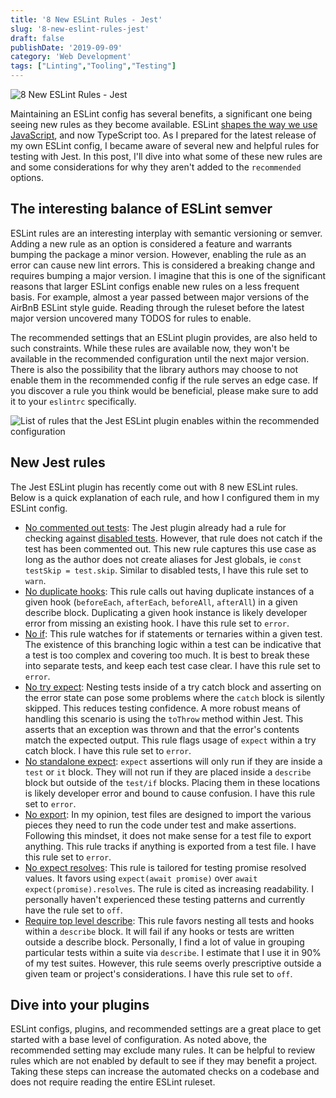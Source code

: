```yaml
---
title: '8 New ESLint Rules - Jest'
slug: '8-new-eslint-rules-jest'
draft: false
publishDate: '2019-09-09'
category: 'Web Development'
tags: ["Linting","Tooling","Testing"]
---
```

![8 New ESLint Rules - Jest](images/markus-spiske-stacked-stones.jpg#center)

Maintaining an ESLint config has several benefits, a significant one being seeing new rules as they become available. ESLint [shapes the way we use JavaScript](/blog/2019/05/23/shaping-javascript-usage-with-eslint), and now TypeScript too. As I prepared for the latest release of my own ESLint config, I became aware of several new and helpful rules for testing with Jest. In this post, I'll dive into what some of these new rules are and some considerations for why they aren't added to the `recommended` options.

## The interesting balance of ESLint semver

ESLint rules are an interesting interplay with semantic versioning or semver. Adding a new rule as an option is considered a feature and warrants bumping the package a minor version. However, enabling the rule as an error can cause new lint errors. This is considered a breaking change and requires bumping a major version. I imagine that this is one of the significant reasons that larger ESLint configs enable new rules on a less frequent basis. For example, almost a year passed between major versions of the AirBnB ESLint style guide. Reading through the ruleset before the latest major version uncovered many TODOS for rules to enable.

The recommended settings that an ESLint plugin provides, are also held to such constraints. While these rules are available now, they won't be available in the recommended configuration until the next major version. There is also the possibility that the library authors may choose to not enable them in the recommended config if the rule serves an edge case. If you discover a rule you think would be beneficial, please make sure to add it to your `eslintrc` specifically.

![List of rules that the Jest ESLint plugin enables within the recommended configuration](//images.ctfassets.net/024qyvhyq0tv/biJ8vnA9C00ewpjAsBnk6/a2aafcbc4250b57066499bad31cb58a2/eslint-plugin-jest-recommended.jpg)

## New Jest rules

The Jest ESLint plugin has recently come out with 8 new ESLint rules. Below is a quick explanation of each rule, and how I configured them in my ESLint config.

- [No commented out tests](https://github.com/jest-community/eslint-plugin-jest/blob/master/docs/rules/no-commented-out-tests.md): The Jest plugin already had a rule for checking against [disabled tests](https://github.com/jest-community/eslint-plugin-jest/blob/master/docs/rules/no-disabled-tests.md). However, that rule does not catch if the test has been commented out. This new rule captures this use case as long as the author does not create aliases for Jest globals, ie `const testSkip = test.skip`. Similar to disabled tests, I have this rule set to `warn`.
- [No duplicate hooks](https://github.com/jest-community/eslint-plugin-jest/blob/master/docs/rules/no-duplicate-hooks.md): This rule calls out having duplicate instances of a given hook (`beforeEach`, `afterEach`, `beforeAll`, `afterAll`) in a given describe block. Duplicating a given hook instance is likely developer error from missing an existing hook. I have this rule set to `error`.
- [No if](https://github.com/jest-community/eslint-plugin-jest/blob/master/docs/rules/no-if.md): This rule watches for if statements or ternaries within a given test. The existence of this branching logic within a test can be indicative that a test is too complex and covering too much. It is best to break these into separate tests, and keep each test case clear. I have this rule set to `error`.
- [No try expect](https://github.com/jest-community/eslint-plugin-jest/blob/master/docs/rules/no-try-expect.md): Nesting tests inside of a try catch block and asserting on the error state can pose some problems where the `catch` block is silently skipped. This reduces testing confidence. A more robust means of handling this scenario is using the `toThrow` method within Jest. This asserts that an exception was thrown and that the error's contents match the expected output. This rule flags usage of `expect` within a try catch block. I have this rule set to `error`.
- [No standalone expect](https://github.com/jest-community/eslint-plugin-jest/blob/master/docs/rules/no-standalone-expect.md): `expect` assertions will only run if they are inside a `test` or `it` block. They will not run if they are placed inside a `describe` block but outside of the `test/if` blocks. Placing them in these locations is likely developer error and bound to cause confusion. I have this rule set to `error`.
- [No export](https://github.com/jest-community/eslint-plugin-jest/blob/master/docs/rules/no-export.md): In my opinion, test files are designed to import the various pieces they need to run the code under test and make assertions. Following this mindset, it does not make sense for a test file to export anything. This rule tracks if anything is exported from a test file. I have this rule set to `error`.
- [No expect resolves](https://github.com/jest-community/eslint-plugin-jest/blob/master/docs/rules/no-expect-resolves.md): This rule is tailored for testing promise resolved values. It favors using `expect(await promise)` over `await expect(promise).resolves`. The rule is cited as increasing readability. I personally haven't experienced these testing patterns and currently have the rule set to `off`.
- [Require top level describe](https://github.com/jest-community/eslint-plugin-jest/blob/master/docs/rules/require-top-level-describe.md): This rule favors nesting all tests and hooks within a `describe` block. It will fail if any hooks or tests are written outside a describe block. Personally, I find a lot of value in grouping particular tests within a suite via `describe`. I estimate that I use it in 90% of my test suites. However, this rule seems overly prescriptive outside a given team or project's considerations. I have this rule set to `off`.

## Dive into your plugins

ESLint configs, plugins, and recommended settings are a great place to get started with a base level of configuration. As noted above, the recommended setting may exclude many rules. It can be helpful to review rules which are not enabled by default to see if they may benefit a project. Taking these steps can increase the automated checks on a codebase and does not require reading the entire ESLint ruleset.
